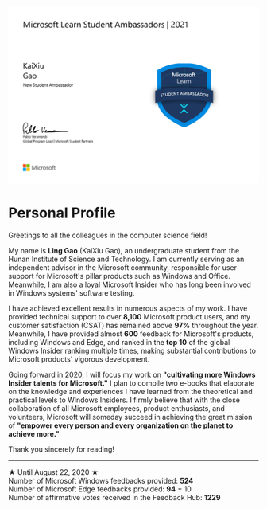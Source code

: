 ![Microsoft Learn Student Ambassador](https://github.com/Lingggao/Lingggao/blob/master/Microsoft%20Learn%20Student%20Ambassador.png?raw=true)

# Personal Profile

Greetings to all the colleagues in the computer science field!

My name is **Ling Gao** (KaiXiu Gao), an undergraduate student from the Hunan Institute of Science and Technology. I am currently serving as an independent advisor in the Microsoft community, responsible for user support for Microsoft's pillar products such as Windows and Office. Meanwhile, I am also a loyal Microsoft Insider who has long been involved in Windows systems' software testing.

I have achieved excellent results in numerous aspects of my work. I have provided technical support to over **8,100** Microsoft product users, and my customer satisfaction (CSAT) has remained above **97%** throughout the year. Meanwhile, I have provided almost **600** feedback for Microsoft's products, including Windows and Edge, and ranked in the **top 10** of the global Windows Insider ranking multiple times, making substantial contributions to Microsoft products' vigorous development.

Going forward in 2020, I will focus my work on **"cultivating more Windows Insider talents for Microsoft."** I plan to compile two e-books that elaborate on the knowledge and experiences I have learned from the theoretical and practical levels to Windows Insiders. I firmly believe that with the close collaboration of all Microsoft employees, product enthusiasts, and volunteers, Microsoft will someday succeed in achieving the great mission of **"empower every person and every organization on the planet to achieve more."**

Thank you sincerely for reading!  

---
★ Until August 22, 2020 ★  
Number of Microsoft Windows feedbacks provided: **524**  
Number of Microsoft Edge feedbacks provided: **94** ± 10  
Number of affirmative votes received in the Feedback Hub: **1229**  
